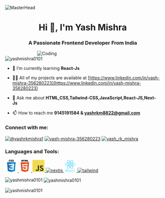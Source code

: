 ![MasterHead](https://as1.ftcdn.net/v2/jpg/03/77/08/22/1000_F_377082215_XdCMMLYICc9uDtX4bFLP7k0bfRf5rAPF.jpg)

<h1 align="center">Hi 👋, I'm Yash Mishra</h1>
<h3 align="center">A Passionate Frontend Developer From India</h3>
<img align="right" alt="Coding" width="400" src="https://as1.ftcdn.net/v2/jpg/05/73/93/78/1000_F_573937841_4jJdktJUUt0Xgp0xdmv56bpLUyph5LRA.jpg">

<p align="left"> <img src="https://komarev.com/ghpvc/?username=yashmishra0101&label=Profile%20views&color=0e75b6&style=flat" alt="yashmishra0101" /> </p>

- 🌱 I’m currently learning **React-Js**

- 👨‍💻 All of my projects are available at [https://www.linkedin.com/in/yash-mishra-356280223](https://www.linkedin.com/in/yash-mishra-356280223)

- 💬 Ask me about **HTML,CSS,Tailwind-CSS,JavaScript,React-JS,Next-Js**

- 📫 How to reach me **9145191584 & yashrkm8822@gmail.com**

<h3 align="left">Connect with me:</h3>
<p align="left">
<a href="https://twitter.com/@yashrkmishra1" target="blank"><img align="center" src="https://raw.githubusercontent.com/rahuldkjain/github-profile-readme-generator/master/src/images/icons/Social/twitter.svg" alt="@yashrkmishra1" height="30" width="40" /></a>
<a href="https://linkedin.com/in/yash-mishra-356280223" target="blank"><img align="center" src="https://raw.githubusercontent.com/rahuldkjain/github-profile-readme-generator/master/src/images/icons/Social/linked-in-alt.svg" alt="yash-mishra-356280223" height="30" width="40" /></a>
<a href="https://instagram.com/yash_rk_mishra" target="blank"><img align="center" src="https://raw.githubusercontent.com/rahuldkjain/github-profile-readme-generator/master/src/images/icons/Social/instagram.svg" alt="yash_rk_mishra" height="30" width="40" /></a>
</p>

<h3 align="left">Languages and Tools:</h3>
<p align="left"> <a href="https://www.w3schools.com/css/" target="_blank" rel="noreferrer"> <img src="https://raw.githubusercontent.com/devicons/devicon/master/icons/css3/css3-original-wordmark.svg" alt="css3" width="40" height="40"/> </a> <a href="https://www.w3.org/html/" target="_blank" rel="noreferrer"> <img src="https://raw.githubusercontent.com/devicons/devicon/master/icons/html5/html5-original-wordmark.svg" alt="html5" width="40" height="40"/> </a> <a href="https://developer.mozilla.org/en-US/docs/Web/JavaScript" target="_blank" rel="noreferrer"> <img src="https://raw.githubusercontent.com/devicons/devicon/master/icons/javascript/javascript-original.svg" alt="javascript" width="40" height="40"/> </a> <a href="https://nextjs.org/" target="_blank" rel="noreferrer"> <img src="https://cdn.worldvectorlogo.com/logos/nextjs-2.svg" alt="nextjs" width="40" height="40"/> </a> <a href="https://reactjs.org/" target="_blank" rel="noreferrer"> <img src="https://raw.githubusercontent.com/devicons/devicon/master/icons/react/react-original-wordmark.svg" alt="react" width="40" height="40"/> </a> <a href="https://tailwindcss.com/" target="_blank" rel="noreferrer"> <img src="https://www.vectorlogo.zone/logos/tailwindcss/tailwindcss-icon.svg" alt="tailwind" width="40" height="40"/> </a> </p>

<p><img align="left" src="https://github-readme-stats.vercel.app/api/top-langs?username=yashmishra0101&show_icons=true&locale=en&layout=compact" alt="yashmishra0101" /></p>

<p>&nbsp;<img align="center" src="https://github-readme-stats.vercel.app/api?username=yashmishra0101&show_icons=true&locale=en" alt="yashmishra0101" /></p>

<p><img align="center" src="https://github-readme-streak-stats.herokuapp.com/?user=yashmishra0101&" alt="yashmishra0101" /></p>

